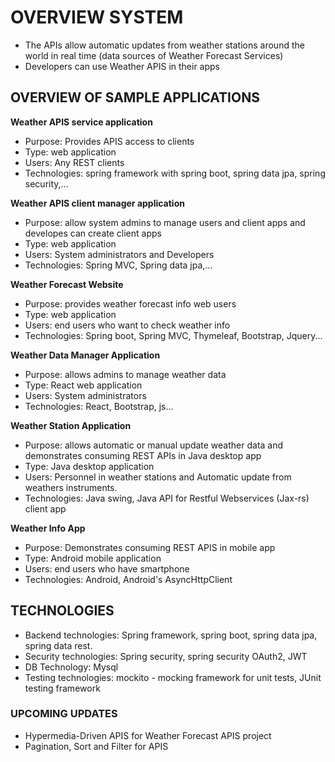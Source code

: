 # OVERVIEW SYSTEM
* The APIs allow automatic updates from weather stations around the world in real time (data sources of Weather Forecast Services)
* Developers can use Weather APIS in their apps

## OVERVIEW OF SAMPLE APPLICATIONS
**Weather APIS service application**
* Purpose: Provides APIS access to clients
* Type: web application
* Users: Any REST clients
* Technologies: spring framework with spring boot, spring data jpa, spring security,...

**Weather APIS client manager application**
* Purpose: allow system admins to manage users and client apps and developes can create client apps
* Type: web application
* Users: System administrators and Developers
* Technologies: Spring MVC, Spring data jpa,...

**Weather Forecast Website**
* Purpose: provides weather forecast info web users
* Type: web application
* Users: end users who want to check weather info
* Technologies: Spring boot, Spring MVC, Thymeleaf, Bootstrap, Jquery...

**Weather Data Manager Application**
* Purpose: allows admins to manage weather data
* Type: React web application
* Users: System administrators
* Technologies: React, Bootstrap, js...

**Weather Station Application**
* Purpose: allows automatic or manual update weather data and demonstrates consuming REST APIs in Java desktop app
* Type: Java desktop application
* Users: Personnel in weather stations and Automatic update from weathers instruments.
* Technologies: Java swing, Java API for Restful Webservices (Jax-rs) client app

**Weather Info App**
* Purpose: Demonstrates consuming REST APIS in mobile app
* Type: Android mobile application
* Users: end users who have smartphone
* Technologies: Android, Android's AsyncHttpClient

## TECHNOLOGIES
* Backend technologies: Spring framework, spring boot, spring data jpa, spring data rest.
* Security technologies: Spring security, spring security OAuth2, JWT
* DB Technology: Mysql
* Testing technologies: mockito - mocking framework for unit tests, JUnit testing framework

### UPCOMING UPDATES
* Hypermedia-Driven APIS for Weather Forecast APIS project
* Pagination, Sort and Filter for APIS

